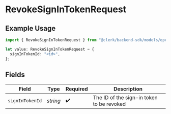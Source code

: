 # RevokeSignInTokenRequest

## Example Usage

```typescript
import { RevokeSignInTokenRequest } from "@clerk/backend-sdk/models/operations";

let value: RevokeSignInTokenRequest = {
  signInTokenId: "<id>",
};
```

## Fields

| Field                                     | Type                                      | Required                                  | Description                               |
| ----------------------------------------- | ----------------------------------------- | ----------------------------------------- | ----------------------------------------- |
| `signInTokenId`                           | *string*                                  | :heavy_check_mark:                        | The ID of the sign-in token to be revoked |